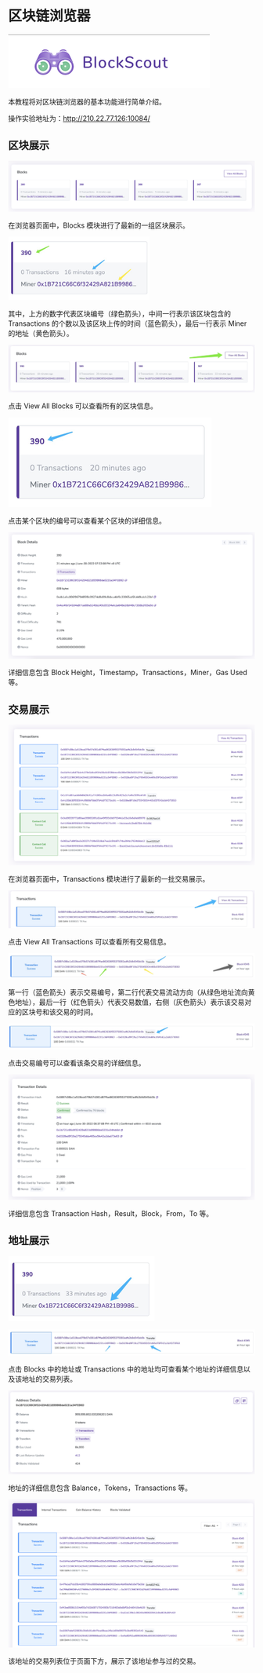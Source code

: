 # 区块链浏览器

![截屏2022-06-30-18.50.52](区块链浏览器/截屏2022-06-30-18.50.52.png)

本教程将对区块链浏览器的基本功能进行简单介绍。

操作实验地址为：http://210.22.77.126:10084/



## 区块展示

![截屏2022-06-30-19.25.34](区块链浏览器/截屏2022-06-30-19.25.34.png)

在浏览器页面中，Blocks 模块进行了最新的一组区块展示。



<img src="区块链浏览器/1656589151418.jpg" alt="1656589151418" style="zoom: 33%;" />

其中，上方的数字代表区块编号（绿色箭头），中间一行表示该区块包含的 Transactions 的个数以及该区块上传的时间（蓝色箭头），最后一行表示 Miner 的地址（黄色箭头）。



![1656589298865](区块链浏览器/1656589298865.jpg)

点击 View All Blocks 可以查看所有的区块信息。



<img src="区块链浏览器/1656589340200.jpg" alt="1656589340200" style="zoom: 50%;" />

点击某个区块的编号可以查看某个区块的详细信息。



![截屏2022-06-30-19.43.01](区块链浏览器/截屏2022-06-30-19.43.01.png)

详细信息包含 Block Height，Timestamp，Transactions，Miner，Gas Used等。



## 交易展示

![截屏2022-06-30-19.44.36](区块链浏览器/截屏2022-06-30-19.44.36.png)

在浏览器页面中，Transactions 模块进行了最新的一批交易展示。



![1656589770445](区块链浏览器/1656589770445.jpg)

点击 View All Transactions 可以查看所有交易信息。



![1656589709103](区块链浏览器/1656589709103.jpg)

第一行（蓝色箭头）表示交易编号，第二行代表交易流动方向（从绿色地址流向黄色地址），最后一行（红色箭头）代表交易数值，右侧（灰色箭头）表示该交易对应的区块号和该交易的时间。



![1656589992739](区块链浏览器/1656589992739.jpg)

点击交易编号可以查看该条交易的详细信息。



![截屏2022-06-30-19.53.48](区块链浏览器/截屏2022-06-30-19.53.48.png)

详细信息包含 Transaction Hash，Result，Block，From，To 等。



## 地址展示

<img src="区块链浏览器/1656590137352.jpg" alt="1656590137352" style="zoom:50%;" />

![1656590176014](区块链浏览器/1656590176014.jpg)

点击 Blocks 中的地址或 Transactions 中的地址均可查看某个地址的详细信息以及该地址的交易列表。



![截屏2022-06-30-19.58.08](区块链浏览器/截屏2022-06-30-19.58.08.png)

地址的详细信息包含 Balance，Tokens，Transactions 等。



![截屏2022-06-30-19.59.07](区块链浏览器/截屏2022-06-30-19.59.07.png)

该地址的交易列表位于页面下方，展示了该地址参与过的交易。